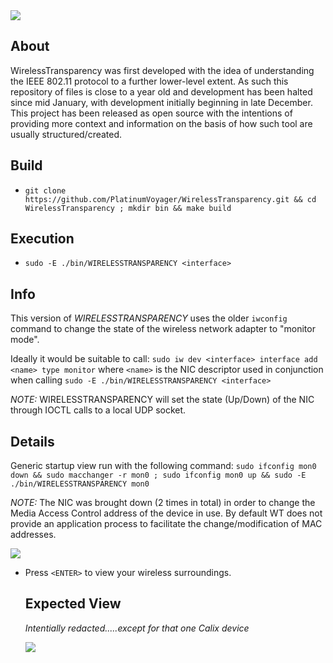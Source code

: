 <img src="https://github.com/user-attachments/assets/b0a6d560-96e1-4b0d-90a2-472fb3c4f316">

## About
WirelessTransparency was first developed with the idea of understanding the IEEE 802.11 protocol to a further lower-level extent. As such this repository of files is close to a year old and development has been halted since mid January, with development initially beginning in late December. This project has been released as open source with the intentions of providing more context and information on the basis of how such tool are usually structured/created.

## Build
* `git clone https://github.com/PlatinumVoyager/WirelessTransparency.git && cd WirelessTransparency ; mkdir bin && make build`

## Execution
* `sudo -E ./bin/WIRELESSTRANSPARENCY <interface>`

## Info
This version of _WIRELESSTRANSPARENCY_ uses the older `iwconfig` command to change the state of the wireless network adapter to "monitor mode".

Ideally it would be suitable to call: `sudo iw dev <interface> interface add <name> type monitor` where `<name>` is the NIC descriptor used in conjunction when calling `sudo -E ./bin/WIRELESSTRANSPARENCY <interface>`

_NOTE:_ WIRELESSTRANSPARENCY will set the state (Up/Down) of the NIC through IOCTL calls to a local UDP socket.

## Details

Generic startup view run with the following command: `sudo ifconfig mon0 down && sudo macchanger -r mon0 ; sudo ifconfig mon0 up && sudo -E ./bin/WIRELESSTRANSPARENCY mon0`

_NOTE:_ The NIC was brought down (2 times in total) in order to change the Media Access Control address of the device in use. By default WT does not provide an application process to facilitate the change/modification of MAC addresses.

<img src="https://github.com/user-attachments/assets/6cae6ed5-6d92-4a22-b0d7-8dd1951b97b1">


* Press `<ENTER>` to view your wireless surroundings.

  ## Expected View
  _Intentially redacted.....except for that one Calix device_

  <img src="https://github.com/user-attachments/assets/68e45b77-662b-44c5-975d-f37bb80ddade">
